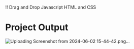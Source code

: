 !! Drag and Drop Javascript HTML and CSS


# Project Output 

![Uploading Screenshot from 2024-06-02 15-44-42.png…]()
